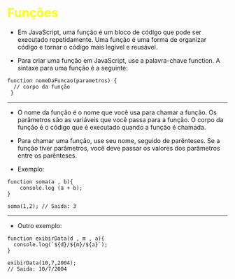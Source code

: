# <span style="color:yellow">Funções</span>

* Em JavaScript, uma função é um bloco de código que pode ser executado repetidamente. Uma função é uma forma de organizar código e tornar o código mais legível e reusável.

* Para criar uma função em JavaScript, use a palavra-chave function. A sintaxe para uma função é a seguinte:

```
function nomeDaFuncao(parametros) {
  // corpo da função
 }
```
---

* O nome da função é o nome que você usa para chamar a função. Os parâmetros são as variáveis que você passa para a função. O corpo da função é o código que é executado quando a função é chamada.

*  Para chamar uma função, use seu nome, seguido de parênteses. Se a função tiver parâmetros, você deve passar os valores dos parâmetros entre os parênteses.

* Exemplo:

```
function soma(a , b){
    console.log (a + b);
}
```
```
soma(1,2); // Saida: 3
```
---

* Outro exemplo:

```
function exibirData(d , m , a){
  console.log(`${d}/${m}/${a}`);
}
```

```
exibirData(10,7,2004); 
// Saida: 10/7/2004
```